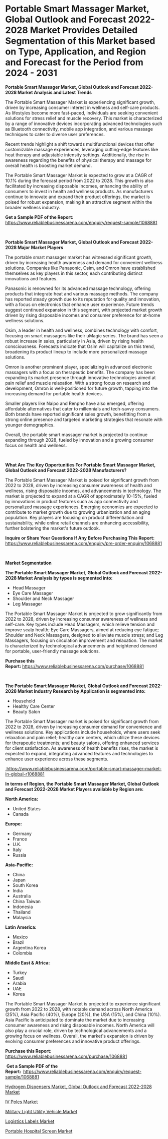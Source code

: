 <p><h1>Portable Smart Massager Market, Global Outlook and Forecast 2022-2028 Market Provides Detailed Segmentation of this Market based on Type, Application, and Region and Forecast for the Period from 2024 - 2031</h1></p><p><strong>Portable Smart Massager Market, Global Outlook and Forecast 2022-2028 Market Analysis and Latest Trends</strong></p>
<p><p>The Portable Smart Massager Market is experiencing significant growth, driven by increasing consumer interest in wellness and self-care products. As lifestyles become more fast-paced, individuals are seeking convenient solutions for stress relief and muscle recovery. This market is characterized by a range of innovative devices incorporating advanced technologies such as Bluetooth connectivity, mobile app integration, and various massage techniques to cater to diverse user preferences.</p><p>Recent trends highlight a shift towards multifunctional devices that offer customizable massage experiences, leveraging cutting-edge features like heat therapy and adjustable intensity settings. Additionally, the rise in awareness regarding the benefits of physical therapy and massage for overall health is boosting market demand.</p><p>The Portable Smart Massager Market is expected to grow at a CAGR of 10.1% during the forecast period from 2022 to 2028. This growth is also facilitated by increasing disposable incomes, enhancing the ability of consumers to invest in health and wellness products. As manufacturers continue to innovate and expand their product offerings, the market is poised for robust expansion, making it an attractive segment within the broader wellness industry.</p></p>
<p><strong>Get a Sample PDF of the Report:&nbsp;</strong> <a href="https://www.reliablebusinessarena.com/enquiry/request-sample/1068881?utm_campaign=1999&utm_medium=2&utm_source=Github&utm_content=ia&utm_term=25122024&utm_id=portable-smart-massager-market-global-outlook-and-forecast-2022-2028">https://www.reliablebusinessarena.com/enquiry/request-sample/1068881</a></p>
<p>&nbsp;</p>
<p><strong>Portable Smart Massager Market, Global Outlook and Forecast 2022-2028 Major Market Players</strong></p>
<p><p>The portable smart massager market has witnessed significant growth, driven by increasing health awareness and demand for convenient wellness solutions. Companies like Panasonic, Osim, and Omron have established themselves as key players in this sector, each contributing distinct innovations and features.</p><p>Panasonic is renowned for its advanced massage technology, offering products that integrate heat and various massage methods. The company has reported steady growth due to its reputation for quality and innovation, with a focus on electronics that enhance user experience. Future trends suggest continued expansion in this segment, with projected market growth driven by rising disposable incomes and consumer preference for at-home wellness solutions.</p><p>Osim, a leader in health and wellness, combines technology with comfort, focusing on smart massagers like their uMagic series. The brand has seen a robust increase in sales, particularly in Asia, driven by rising health consciousness. Forecasts indicate that Osim will capitalize on this trend, broadening its product lineup to include more personalized massage solutions.</p><p>Omron is another prominent player, specializing in advanced electronic massagers with a focus on therapeutic benefits. The company has been expanding its market presence through innovative technologies aimed at pain relief and muscle relaxation. With a strong focus on research and development, Omron is well-positioned for future growth, tapping into the increasing demand for portable health devices.</p><p>Smaller players like Naipo and Renpho have also emerged, offering affordable alternatives that cater to millennials and tech-savvy consumers. Both brands have reported significant sales growth, benefitting from a strong online presence and targeted marketing strategies that resonate with younger demographics.</p><p>Overall, the portable smart massager market is projected to continue expanding through 2028, fueled by innovation and a growing consumer focus on health and wellness.</p></p>
<p>&nbsp;</p>
<p><strong>What Are The Key Opportunities For Portable Smart Massager Market, Global Outlook and Forecast 2022-2028 Manufacturers?</strong></p>
<p><p>The Portable Smart Massager Market is poised for significant growth from 2022 to 2028, driven by increasing consumer awareness of health and wellness, rising disposable incomes, and advancements in technology. The market is projected to expand at a CAGR of approximately 10-15%, fueled by innovations in product features such as app connectivity and personalized massage experiences. Emerging economies are expected to contribute to market growth due to growing urbanization and an aging population. Key players are focusing on product differentiation and sustainability, while online retail channels are enhancing accessibility, further bolstering the market's future outlook.</p></p>
<p><strong>Inquire or Share Your Questions If Any Before Purchasing This Report:</strong> <a href="https://www.reliablebusinessarena.com/enquiry/pre-order-enquiry/1068881?utm_campaign=1999&utm_medium=2&utm_source=Github&utm_content=ia&utm_term=25122024&utm_id=portable-smart-massager-market-global-outlook-and-forecast-2022-2028">https://www.reliablebusinessarena.com/enquiry/pre-order-enquiry/1068881</a></p>
<p>&nbsp;</p>
<p><strong>Market Segmentation</strong></p>
<p><strong>The Portable Smart Massager Market, Global Outlook and Forecast 2022-2028 Market Analysis by types is segmented into:</strong></p>
<p><ul><li>Head Massager</li><li>Eye Care Massager</li><li>Shoulder and Neck Massager</li><li>Leg Massager</li></ul></p>
<p><p>The Portable Smart Massager Market is projected to grow significantly from 2022 to 2028, driven by increasing consumer awareness of wellness and self-care. Key types include Head Massagers, which relieve tension and improve scalp health; Eye Care Massagers, aimed at reducing eye fatigue; Shoulder and Neck Massagers, designed to alleviate muscle stress; and Leg Massagers, focusing on circulation improvement and relaxation. The market is characterized by technological advancements and heightened demand for portable, user-friendly massage solutions.</p></p>
<p><strong>Purchase this Report:&nbsp;</strong><a href="https://www.reliablebusinessarena.com/purchase/1068881?utm_campaign=1999&utm_medium=2&utm_source=Github&utm_content=ia&utm_term=25122024&utm_id=portable-smart-massager-market-global-outlook-and-forecast-2022-2028">https://www.reliablebusinessarena.com/purchase/1068881</a></p>
<p>&nbsp;</p>
<p><strong>The Portable Smart Massager Market, Global Outlook and Forecast 2022-2028 Market Industry Research by Application is segmented into:</strong></p>
<p><ul><li>Household</li><li>Healthy Care Center</li><li>Beauty Salon</li></ul></p>
<p><p>The Portable Smart Massager market is poised for significant growth from 2022 to 2028, driven by increasing consumer demand for convenience and wellness solutions. Key applications include households, where users seek relaxation and pain relief; healthy care centers, which utilize these devices for therapeutic treatments; and beauty salons, offering enhanced services for client satisfaction. As awareness of health benefits rises, the market is expected to expand, integrating advanced features and technologies to enhance user experience across these segments.</p></p>
<p><a href="https://www.reliablebusinessarena.com/portable-smart-massager-market-in-global-r1068881?utm_campaign=1999&utm_medium=2&utm_source=Github&utm_content=ia&utm_term=25122024&utm_id=portable-smart-massager-market-global-outlook-and-forecast-2022-2028">&nbsp;https://www.reliablebusinessarena.com/portable-smart-massager-market-in-global-r1068881</a></p>
<p><strong>In terms of Region, the Portable Smart Massager Market, Global Outlook and Forecast 2022-2028 Market Players available by Region are:</strong></p>
<p>
    <p> <strong> North America: </strong>
        <ul>
            <li>United States</li>
            <li>Canada</li>
        </ul>
        </p> 
    <p> <strong> Europe: </strong>
        <ul>
            <li>Germany</li>
            <li>France</li>
            <li>U.K.</li>
            <li>Italy</li>
            <li>Russia</li>
        </ul>
        </p> 
    <p> <strong> Asia-Pacific: </strong>
        <ul>
            <li>China</li>
            <li>Japan</li>
            <li>South Korea</li>
            <li>India</li>
            <li>Australia</li>
            <li>China Taiwan</li>
            <li>Indonesia</li>
            <li>Thailand</li>
            <li>Malaysia</li>
        </ul>
        </p> 
    <p> <strong> Latin America: </strong>
        <ul>
            <li>Mexico</li>
            <li>Brazil</li>
            <li>Argentina Korea</li>
            <li>Colombia</li>
        </ul>
        </p> 
    <p> <strong> Middle East & Africa: </strong>
        <ul>
            <li>Turkey</li>
            <li>Saudi</li>
            <li>Arabia</li>
            <li>UAE</li>
            <li>Korea</li>
        </ul>
    </p>
    </p>
<p><p>The Portable Smart Massager Market is projected to experience significant growth from 2022 to 2028, with notable demand across North America (25%), Asia Pacific (40%), Europe (20%), the USA (15%), and China (10%). Asia Pacific is anticipated to dominate the market due to increasing consumer awareness and rising disposable incomes. North America will also play a crucial role, driven by technological advancements and a growing focus on wellness. Overall, the market's expansion is driven by evolving consumer preferences and innovative product offerings.</p></p>
<p><strong>Purchase this Report: </strong><a href="https://www.reliablebusinessarena.com/purchase/1068881?utm_campaign=1999&utm_medium=2&utm_source=Github&utm_content=ia&utm_term=25122024&utm_id=portable-smart-massager-market-global-outlook-and-forecast-2022-2028">https://www.reliablebusinessarena.com/purchase/1068881</a></p>
<p>&nbsp;<strong>Get a Sample PDF of the Report:&nbsp;&nbsp;</strong><a href="https://www.reliablebusinessarena.com/enquiry/request-sample/1068881?utm_campaign=1999&utm_medium=2&utm_source=Github&utm_content=ia&utm_term=25122024&utm_id=portable-smart-massager-market-global-outlook-and-forecast-2022-2028">https://www.reliablebusinessarena.com/enquiry/request-sample/1068881</a></p>
<p><strong></strong></p>
<p><p><a href="https://github.com/tamvrosiya/Market-Research-Report-List-6/blob/main/hydrogen-dispensers-market-global-outlook-and-forecast-2022-2028-market.md?utm_campaign=1999&utm_medium=2&utm_source=Github&utm_content=ia&utm_term=25122024&utm_id=portable-smart-massager-market-global-outlook-and-forecast-2022-2028">Hydrogen Dispensers Market, Global Outlook and Forecast 2022-2028 Market</a></p><p><a href="https://www.linkedin.com/pulse/projected-market-revenue-iv-poles-76-cagr-from-2024-2031-nhc4c?utm_campaign=1999&utm_medium=2&utm_source=Github&utm_content=ia&utm_term=25122024&utm_id=portable-smart-massager-market-global-outlook-and-forecast-2022-2028">IV Poles Market</a></p><p><a href="https://www.linkedin.com/pulse/regional-adaptations-global-military-light-utility-vehicle-4zuje?utm_campaign=1999&utm_medium=2&utm_source=Github&utm_content=ia&utm_term=25122024&utm_id=portable-smart-massager-market-global-outlook-and-forecast-2022-2028">Military Light Utility Vehicle Market</a></p><p><a href="https://www.linkedin.com/pulse/market-analysis-report-logistics-labels-anticipated-growth-k1vwf?utm_campaign=1999&utm_medium=2&utm_source=Github&utm_content=ia&utm_term=25122024&utm_id=portable-smart-massager-market-global-outlook-and-forecast-2022-2028">Logistics Labels Market</a></p><p><a href="https://www.linkedin.com/pulse/state-portable-hospital-screen-market-projected-growth-ohmxf?utm_campaign=1999&utm_medium=2&utm_source=Github&utm_content=ia&utm_term=25122024&utm_id=portable-smart-massager-market-global-outlook-and-forecast-2022-2028">Portable Hospital Screen Market</a></p></p>